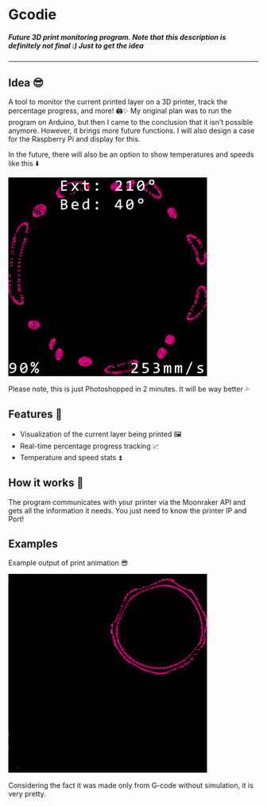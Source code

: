 # Gcodie

##### Future 3D print monitoring program. Note that this description is definitely not final :) Just to get the idea
---
## Idea 😎
A tool to monitor the current printed layer on a 3D printer, track the percentage progress, and more! 🖨️✨
My original plan was to run the program on Arduino, but then I came to the conclusion that it isn't possible anymore. However, it brings more future functions.
I will also design a case for the Raspberry Pi and display for this.

In the future, there will also be an option to show temperatures and speeds like this ⬇️

![example](git_repo/example.png)

Please note, this is just Photoshopped in 2 minutes. It will be way better 💦

## Features 🌟
- Visualization of the current layer being printed 🖼️
- Real-time percentage progress tracking 📈
- Temperature and speed stats ⏫

## How it works 🤔
The program communicates with your printer via the Moonraker API and gets all the information it needs.
You just need to know the printer IP and Port!

## Examples
Example output of print animation 😎


![alt text](git_repo/animation.gif)

Considering the fact it was made only from G-code without simulation, it is very pretty.
